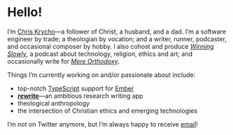 # Hello!

I’m [Chris Krycho][home]—a follower of Christ, a husband, and a dad. I’m a software engineer by trade; a theologian by vocation; and a writer, runner, podcaster, and occasional composer by hobby. I also cohost and produce [<cite>Winning Slowly</cite>][ws], a podcast about technology, religion, ethics and art; and occasionally write for [<cite>Mere Orthodoxy</cite>][mere-o].

[home]: https://v5.chriskrycho.com
[ws]: https://winningslowly.org
[mere-o]: https://mereorthodoxy.com

Things I’m currently working on and/or passionate about include:

- top-notch [TypeScript][ts] support for [Ember][ember]
- [<b><i>re</i>write</b>][rewrite]—an ambitious research writing app
- theological anthropology
- the intersection of Christian ethics and emerging technologies

I’m *not* on Twitter anymore, but I’m always happy to receive [email](mailto:hello@chriskrycho.com)!

[ts]: https://www.typescriptlang.org
[ember]: https://emberjs.com
[rewrite]: https://rewrite.software
